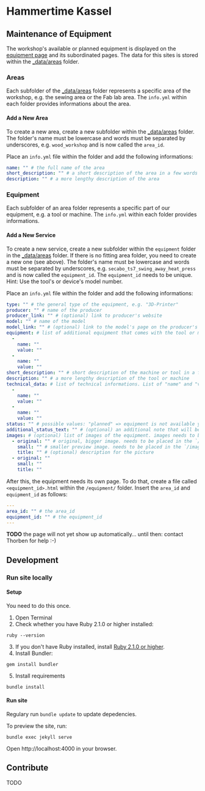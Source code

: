 # Hammertime Kassel

## Maintenance of Equipment

The workshop's available or planned equipment is displayed on the [equipment page](http://hammertimekassel.de/equipment.html) and its subordinated pages. The data for this sites is stored within the [\_data/areas](https://github.com/Hammertime-Kassel/htks/tree/master/_data/areas) folder.

### Areas

Each subfolder of the [\_data/areas](https://github.com/Hammertime-Kassel/htks/tree/master/_data/areas) folder represents a specific area of the workshop, e.g. the sewing area or the Fab lab area. The `info.yml` within each folder provides informations about the area.

#### Add a New Area

To create a new area, create a new subfolder within the [\_data/areas](https://github.com/Hammertime-Kassel/htks/tree/master/_data/areas) folder. The folder's name must be lowercase and words must be separated by underscores, e.g. `wood_workshop` and is now called the `area_id`.

Place an `info.yml` file within the folder and add the following informations:

```yaml
name: "" # the full name of the area
short_description: "" # a short description of the area in a few words
description: "" # a more lengthy description of the area
```

### Equipment

Each subfolder of an area folder represents a specific part of our equipment, e.g. a tool or machine. The `info.yml` within each folder provides informations.

#### Add a New Service

To create a new service, create a new subfolder within the `equipment` folder in the [\_data/areas](https://github.com/Hammertime-Kassel/htks/tree/master/_data/areas) folder. If there is no fitting area folder, you need to create a new one (see above). The folder's name must be lowercase and words must be separated by underscores, e.g. `secabo_ts7_swing_away_heat_press` and is now called the `equipment_id`. The `equipment_id` needs to be unique. Hint: Use the tool's or device's model number.

Place an `info.yml` file within the folder and add the following informations:

```yaml
type: "" # the general type of the equipment, e.g. "3D-Printer"
producer: "" # name of the producer
producer_link: "" # (optional) link to producer's website
model: "" # name of the model
model_link: "" # (optional) link to the model's page on the producer's website
equipment: # list of additional equipment that comes with the tool or machine. List of "name" and "value" pairs.
  -
    name: ""
    value: ""
  -
    name: ""
    value: ""
short_description: "" # short description of the machine or tool in a few words
description: "" # a more lengthy description of the tool or machine
technical_data: # list of technical informations. List of "name" and "value" pairs.
  -
    name: ""
    value: ""
  -
    name: ""
    value: ""
status: "" # possible values: "planned" => equipment is not available yet; "okay" => equipment is available and functional; "limited" => equipment is available but limited in functionality; "broken" => equipment is broken and cannot be used; "repairing" => the equipment is being repaired and cannot be used
additional_status_text: "" # (optional) an additional note that will be displayed beneath the status
images: # (optional) list of images of the equipment. images needs to be placed in the `/images/areas/<area_id>/<equipment_id>/` folder
  - original: "" # original, bigger image. needs to be placed in the `/images/areas/<area_id>/<equipment_id>/original` folder
    small: "" # smaller preview image. needs to be placed in the `/images/areas/<area_id>/<equipment_id>/small` folder
    title: "" # (optional) description for the picture
  - original: ""
    small: ""
    title: ""
```

After this, the equipment needs its own page. To do that, create a file called `<equipment_id>.html` within the `/equipment/` folder. Insert the `area_id` and `equipment_id` as follows:

```yaml
---
area_id: "" # the area_id
equipment_id: "" # the equipment_id
---
```

**TODO** the page will not yet show up automatically… until then: contact Thorben for help :-)

## Development

### Run site locally

#### Setup

You need to do this once.

1. Open Terminal
2. Check whether you have Ruby 2.1.0 or higher installed:

```shell
ruby --version
```

3. If you don't have Ruby installed, install [Ruby 2.1.0 or higher](https://www.ruby-lang.org/en/downloads/).
4. Install Bundler:

```shell
gem install bundler
```

5. Install requirements

```shell
bundle install
```

#### Run site

Regulary run `bundle update` to update depedencies.

To preview the site, run:

```shell
bundle exec jekyll serve
```

Open http://localhost:4000 in your browser.

## Contribute

TODO
